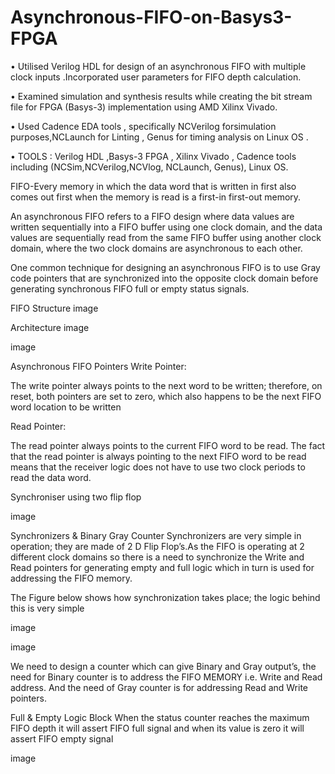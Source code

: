 # Asynchronous-FIFO-on-Basys3-FPGA

• Utilised Verilog HDL for design of an asynchronous FIFO with multiple clock inputs .Incorporated user parameters for FIFO depth calculation.

• Examined simulation and synthesis results while creating the bit stream file for FPGA (Basys-3) implementation using AMD Xilinx Vivado.

• Used Cadence EDA tools , specifically NCVerilog forsimulation purposes,NCLaunch for Linting , Genus for timing analysis on Linux OS .

• TOOLS : Verilog HDL ,Basys-3 FPGA , Xilinx Vivado , Cadence tools including (NCSim,NCVerilog,NCVlog, NCLaunch, Genus), Linux OS.

FIFO-Every memory in which the data word that is written in first also comes out first when the memory is read is a first-in first-out memory.

An asynchronous FIFO refers to a FIFO design where data values are written sequentially into a FIFO buffer using one clock domain, and the data values are sequentially read from the same FIFO buffer using another clock domain, where the two clock domains are asynchronous to each other.

One common technique for designing an asynchronous FIFO is to use Gray code pointers that are synchronized into the opposite clock domain before generating synchronous FIFO full or empty status signals.

FIFO Structure
image

Architecture
image

image

Asynchronous FIFO Pointers
Write Pointer:

The write pointer always points to the next word to be written; therefore, on reset, both pointers are set to zero, which also happens to be the next FIFO word location to be written

Read Pointer:

The read pointer always points to the current FIFO word to be read. The fact that the read pointer is always pointing to the next FIFO word to be read means that the receiver logic does not have to use two clock periods to read the data word.

Synchroniser using two flip flop

image

Synchronizers & Binary Gray Counter
Synchronizers are very simple in operation; they are made of 2 D Flip Flop’s.As the FIFO is operating at 2 different clock domains so there is a need to synchronize the Write and Read pointers for generating empty and full logic which in turn is used for addressing the FIFO memory.

The Figure below shows how synchronization takes place; the logic behind this is very simple

image

image

We need to design a counter which can give Binary and Gray output’s, the need for Binary counter is to address the FIFO MEMORY i.e. Write and Read address. And the need of Gray counter is for addressing Read and Write pointers.

Full & Empty Logic Block
When the status counter reaches the maximum FIFO depth it will assert FIFO full signal and when its value is zero it will assert FIFO empty signal

image
